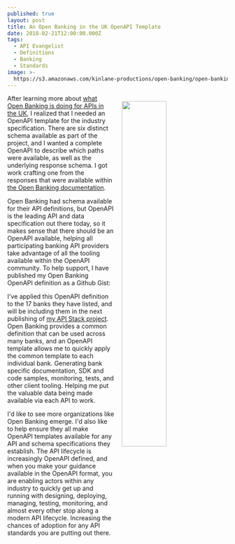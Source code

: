 ```yaml
---
published: true
layout: post
title: An Open Banking in the UK OpenAPI Template
date: 2018-02-21T12:00:00.000Z
tags:
  - API Evangelist
  - Definitions
  - Banking
  - Standards
image: >-
  https://s3.amazonaws.com/kinlane-productions/open-banking/open-banking-openapi.png
---
```

<img src="https://s3.amazonaws.com/kinlane-productions/open-banking/open-banking-openapi.png" align="right" width="45%" style="padding: 15px;"/></p>After learning more about [what Open Banking is doing for APIs in the UK](https://www.openbanking.org.uk/), I realized that I needed an OpenAPI template for the industry specification. There are six distinct schema available as part of the project, and I wanted a complete OpenAPI to describe which paths were available, as well as the underlying response schema. I got work crafting one from the responses that were available within [the Open Banking documentation](https://www.openbanking.org.uk/open-data-apis/).

Open Banking had schema available for their API definitions, but OpenAPI is the leading API and data specification out there today, so it makes sense that there should be an OpenAPI available, helping all participating banking API providers take advantage of all the tooling available within the OpenAPI community. To help support, I have published my Open Banking OpenAPI definition as a Github Gist:

<script src="https://gist.github.com/kinlane/57c720c18e4d0ad370ad92c0ab9613f7.js"></script>

I've applied this OpenAPI definition to the 17 banks they have listed, and will be including them in the next publishing of [my API Stack project](http://theapistack.com). Open Banking provides a common definition that can be used across many banks, and an OpenAPI template allows me to quickly apply the common template to each individual bank. Generating bank specific documentation, SDK and code samples, monitoring, tests, and other client tooling. Helping me put the valuable data being made available via each API to work.

I'd like to see more organizations like Open Banking emerge. I'd also like to help ensure they all make OpenAPI templates available for any API and schema specifications they establish. The API lifecycle is increasingly OpenAPI defined, and when you make your guidance available in the OpenAPI format, you are enabling actors within any industry to quickly get up and running with designing, deploying, managing, testing, monitoring, and almost every other stop along a modern API lifecycle. Increasing the chances of adoption for any API standards you are putting out there.
